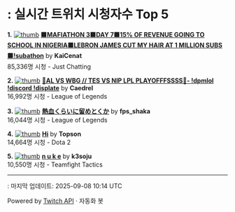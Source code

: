 # : 실시간 트위치 시청자수 Top 5

**1.** [![thumb](https://static-cdn.jtvnw.net/previews-ttv/live_user_kaicenat-320x180.jpg)](https://twitch.tv/KaiCenat)
**[🟩MAFIATHON 3🟩DAY 7🟩15% OF REVENUE GOING TO SCHOOL IN NIGERIA🟩LEBRON JAMES CUT MY HAIR AT 1 MILLION SUBS🟩!subathon](https://twitch.tv/KaiCenat)** by **KaiCenat**<br>85,336명 시청  - Just Chatting

**2.** [![thumb](https://static-cdn.jtvnw.net/previews-ttv/live_user_caedrel-320x180.jpg)](https://twitch.tv/Caedrel)
**[🔴AL VS WBG // TES VS NIP LPL PLAYOFFFSSSS🔴-  !dpmlol !discord !displate](https://twitch.tv/Caedrel)** by **Caedrel**<br>16,992명 시청  - League of Legends

**3.** [![thumb](https://static-cdn.jtvnw.net/previews-ttv/live_user_fps_shaka-320x180.jpg)](https://twitch.tv/fps_shaka)
**[熱血くらいに留めとくか](https://twitch.tv/fps_shaka)** by **fps_shaka**<br>16,044명 시청  - League of Legends

**4.** [![thumb](https://static-cdn.jtvnw.net/previews-ttv/live_user_topson-320x180.jpg)](https://twitch.tv/Topson)
**[Hi](https://twitch.tv/Topson)** by **Topson**<br>14,664명 시청  - Dota 2

**5.** [![thumb](https://static-cdn.jtvnw.net/previews-ttv/live_user_k3soju-320x180.jpg)](https://twitch.tv/k3soju)
**[n u k e](https://twitch.tv/k3soju)** by **k3soju**<br>10,550명 시청  - Teamfight Tactics


---
: 마지막 업데이트: 2025-09-08 10:14 UTC

Powered by [Twitch API](https://dev.twitch.tv/docs/api/reference) · 자동화 봇